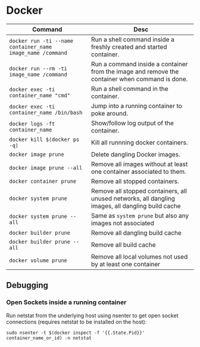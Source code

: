 # Docker
| Command | Desc  |
| --      | --    |
| `docker run -ti --name container_name image_name /command`  | Run a shell command inside a freshly created and started container. |
| `docker run --rm -ti image_name /command` | Run a command inside a container from the image and remove the container when command is done. |
| `docker exec -ti container_name "cmd"`  | Run a shell command in the container. |
| `docker exec -ti container_name /bin/bash`  | Jump into a running container to poke around. |
| `docker logs -ft container_name`  | Show/follow log output of the container. |
| `docker kill $(docker ps -q)` | Kill all runnning docker containers. |
| `docker image prune` | Delete dangling Docker images. |
| `docker image prune --all` | Remove all images without at least one container associated to them. |
| `docker container prune`  | Remove all stopped containers. |
| `docker system prune` | Remove all stopped containers, all unused networks, all dangling images, all dangling build cache |
| `docker system prune --all` | Same as `system prune` but also any images not associated |
| `docker builder prune` | Remove all dangling build cache |
| `docker builder prune --all` | Remove all build cache |
| `docker volume prune` | Remove all local volumes not used by at least one container |


## Debugging

### Open Sockets inside a running container
Run netstat from the underlying host using nsenter to get open socket connections (requires netstat to be installed on 
the host):

```
sudo nsenter -t $(docker inspect -f '{{.State.Pid}}' container_name_or_id) -n netstat
```